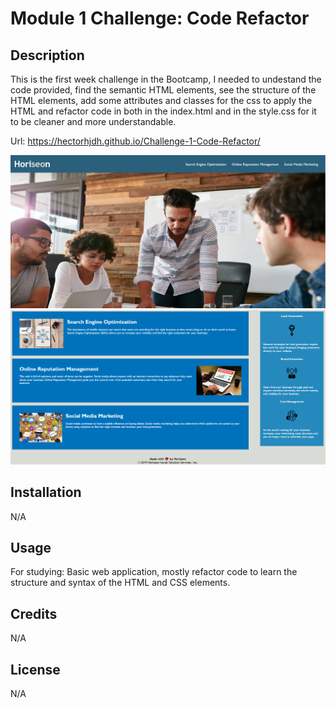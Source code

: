 # Module 1 Challenge: Code Refactor

## Description

This is the first week challenge in the Bootcamp, I needed to undestand the code provided, find the semantic HTML elements, see the structure of the HTML elements, add some attributes and classes for the css to apply the HTML and refactor code in both in the index.html and in the style.css for it to be cleaner and more understandable.

Url: https://hectorhjdh.github.io/Challenge-1-Code-Refactor/

![Horiseon](/assets/images/Horiseon-Page-Top.PNG "Horiseon Page Top")
![Horiseon](/assets/images/Horiseon-Page-Bottom.PNG "Horiseon Page Bottom")
## Installation

N/A

## Usage

For studying: Basic web application, mostly refactor code to learn the structure and syntax of the HTML and CSS elements.

## Credits

N/A

## License

N/A
